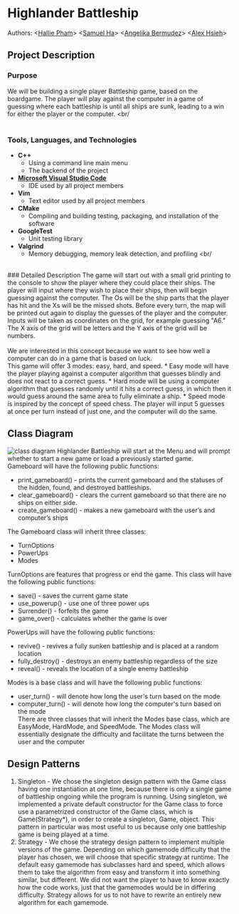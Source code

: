 # Highlander Battleship
  Authors: <[Hallie Pham](https://github.com/halliehp)>  <[Samuel Ha](https://github.com/hajitae)>  <[Angelika Bermudez](https://github.com/angelikab028)>  <[Alex Hsieh](https://github.com/Potanz)>

## Project Description
 ### Purpose
 We will be building a single player Battleship game, based on the boardgame. The player will play against the computer in a game of guessing where each battleship is until all ships are sunk, leading to a win for either the player or the computer. <br/  <br/>
 <br/>
 ### Tools, Languages, and Technologies
 * **C++**
   * Using a command line main menu
   * The backend of the project
 * [**Microsoft Visual Studio Code**](https://code.visualstudio.com/)
   * IDE used by all project members
 * **Vim**
   * Text editor used by all project members
 * **CMake**
   * Compiling and building testing, packaging, and installation of the software
 * **GoogleTest**
   * Unit testing library
 * **Valgrind**
   * Memory debugging, memory leak detection, and profiling
<br/  <br/>
 <br/>
 ### Detailed Description
 The game will start out with a small grid printing to the console to show the player where they could place their ships.  The player will input where they wish to place their ships, then will begin guessing against the computer.  The Os will be the ship parts that the player has hit and the Xs will be the missed shots.  Before every turn, the map will be printed out again to display the guesses of the player and the computer. Inputs will be taken as coordinates on the grid, for example guessing "A6." The X axis of the grid will be letters and the Y axis of the grid will be numbers.<br/> <br/>
 We are interested in this concept because we want to see how well a computer can do in a game that is based on luck. <br/>
 This game will offer 3 modes: easy, hard, and speed.  
 * Easy mode will have the player playing against a computer algorithm that guesses blindly and does not react to a correct guess.  
 * Hard mode will be using a computer algorithm that guesses randomly until it hits a correct guess, in which then it would guess around the same area to fully eliminate a ship. 
 * Speed mode is inspired by the concept of speed chess. The player will input 5 guesses at once per turn instead of just one, and the computer will do the same. <br/>

## Class Diagram
  ![class diagram](https://github.com/cs100/final-project-hpham087-aberm028-ahsie014-sha030/blob/759e7ce609767450b4eaa20c01b42139395450dc/UML%20Class%20Diagram.png)
Highlander Battleship will start at the Menu and will prompt whether to start a new game or load a previously started game. <br/>
Gameboard will have the following public functions:<br/>
* print_gameboard() - prints the current gameboard and the statuses of the hidden, found, and destroyed battleships.
* clear_gameboard() - clears the current gameboard so that there are no ships on either side.
* create_gameboard() - makes a new gameboard with the user’s and computer’s ships<br/>

The Gameboard class will inherit three classes: 
* TurnOptions
* PowerUps
* Modes<br/>

TurnOptions are features that progress or end the game. This class will have the following public functions:<br/>
* save() - saves the current game state
* use_powerup() - use one of three power ups
* Surrender() - forfeits the game
* game_over() - calculates whether the game is over <br/>

PowerUps will have the following public functions:<br/>
* revive() - revives a fully sunken battleship and is placed at a random location
* fully_destroy() - destroys an enemy battleship regardless of the size
* reveal() - reveals the location of a single enemy battleship<br/>

Modes is a base class and will have the following public functions:<br/>
* user_turn() - will denote how long the user's turn based on the mode
* computer_turn() - will denote how long the computer's turn based on the mode<br/>
There are three classes that will inherit the Modes base class, which are EasyMode, HardMode, and SpeedMode. The Modes class will essentially designate the difficulty and facilitate the turns between the user and the computer<br/>

## Design Patterns
1. Singleton - We chose the singleton design pattern with the Game class having one instantiation at one time, because there is only a single game of battleship ongoing while the program is running. Using singleton, we implemented a private default constructor for the Game class to force use a parametrized constructor of the Game class, which is Game(Strategy*), in order to create a singleton, Game, object. This pattern in particular was most useful to us because only one battleship game is being played at a time.   <br/>
2. Strategy - We chose the strategy design pattern to implement multiple versions of the game.  Depending on which gamemode difficulty that the player has chosen, we will choose that specific strategy at runtime.  The default easy gamemode has subclasses hard and speed, which allows them to take the algorithm from easy and transform it into something similar, but different. We did not want the player to have to know exactly how the code works, just that the gamemodes would be in differing difficulty.  Strategy allows for us to not have to rewrite an entirely new algorithm for each gamemode. <br/>

